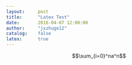 ```yaml
---
layout:     post
title:      "Latex Test"
date:       2016-04-07 12:00:00
author:     "jxzhuge12"
catalog:    false
latex:      true
---
```


$$\sum_{i=0}^na^n$$
